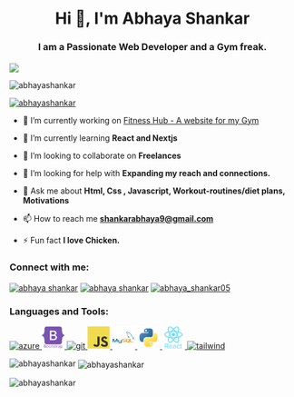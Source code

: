 
<h1 align="center">Hi 👋, I'm Abhaya Shankar</h1>
<h3 align="center">I am a Passionate Web Developer and a Gym freak.</h3>
<img width="400" align="center" src="[https://outlane.co/now/new-shot-programmer-animation](https://dribbble.com/shots/3848914-Programmer-Thomas)/">

<p align="left"> <img src="https://komarev.com/ghpvc/?username=abhayashankar&label=Profile%20views&color=0e75b6&style=flat" alt="abhayashankar" /> </p>

<p align="left"> <a href="https://github.com/ryo-ma/github-profile-trophy"><img src="https://github-profile-trophy.vercel.app/?username=abhayashankar" alt="abhayashankar" /></a> </p>

- 🔭 I’m currently working on [Fitness Hub - A website for my Gym](https://github.com/AbhayaShankar/Fitness-Hub)

- 🌱 I’m currently learning **React and Nextjs**

- 👯 I’m looking to collaborate on **Freelances**

- 🤝 I’m looking for help with **Expanding my reach and connections.**

- 💬 Ask me about **Html, Css , Javascript, Workout-routines/diet plans, Motivations**

- 📫 How to reach me **shankarabhaya9@gmail.com**

- ⚡ Fun fact **I love Chicken.**

<h3 align="left">Connect with me:</h3>
<p align="left">
<a href="https://linkedin.com/in/abhaya shankar" target="blank"><img align="center" src="https://raw.githubusercontent.com/rahuldkjain/github-profile-readme-generator/master/src/images/icons/Social/linked-in-alt.svg" alt="abhaya shankar" height="30" width="40" /></a>
<a href="https://fb.com/abhaya shankar" target="blank"><img align="center" src="https://raw.githubusercontent.com/rahuldkjain/github-profile-readme-generator/master/src/images/icons/Social/facebook.svg" alt="abhaya shankar" height="30" width="40" /></a>
<a href="https://instagram.com/abhaya_shankar05" target="blank"><img align="center" src="https://raw.githubusercontent.com/rahuldkjain/github-profile-readme-generator/master/src/images/icons/Social/instagram.svg" alt="abhaya_shankar05" height="30" width="40" /></a>
</p>

<h3 align="left">Languages and Tools:</h3>
<p align="left"> <a href="https://azure.microsoft.com/en-in/" target="_blank" rel="noreferrer"> <img src="https://www.vectorlogo.zone/logos/microsoft_azure/microsoft_azure-icon.svg" alt="azure" width="40" height="40"/> </a> <a href="https://getbootstrap.com" target="_blank" rel="noreferrer"> <img src="https://raw.githubusercontent.com/devicons/devicon/master/icons/bootstrap/bootstrap-plain-wordmark.svg" alt="bootstrap" width="40" height="40"/> </a> <a href="https://git-scm.com/" target="_blank" rel="noreferrer"> <img src="https://www.vectorlogo.zone/logos/git-scm/git-scm-icon.svg" alt="git" width="40" height="40"/> </a> <a href="https://developer.mozilla.org/en-US/docs/Web/JavaScript" target="_blank" rel="noreferrer"> <img src="https://raw.githubusercontent.com/devicons/devicon/master/icons/javascript/javascript-original.svg" alt="javascript" width="40" height="40"/> </a> <a href="https://www.mysql.com/" target="_blank" rel="noreferrer"> <img src="https://raw.githubusercontent.com/devicons/devicon/master/icons/mysql/mysql-original-wordmark.svg" alt="mysql" width="40" height="40"/> </a> <a href="https://www.python.org" target="_blank" rel="noreferrer"> <img src="https://raw.githubusercontent.com/devicons/devicon/master/icons/python/python-original.svg" alt="python" width="40" height="40"/> </a> <a href="https://reactjs.org/" target="_blank" rel="noreferrer"> <img src="https://raw.githubusercontent.com/devicons/devicon/master/icons/react/react-original-wordmark.svg" alt="react" width="40" height="40"/> </a> <a href="https://tailwindcss.com/" target="_blank" rel="noreferrer"> <img src="https://www.vectorlogo.zone/logos/tailwindcss/tailwindcss-icon.svg" alt="tailwind" width="40" height="40"/> </a> </p>

<p><img align="left" src="https://github-readme-stats.vercel.app/api/top-langs?username=abhayashankar&show_icons=true&locale=en&layout=compact" alt="abhayashankar" /></p>

<p>&nbsp;<img align="center" src="https://github-readme-stats.vercel.app/api?username=abhayashankar&show_icons=true&locale=en" alt="abhayashankar" /></p>

<p><img align="center" src="https://github-readme-streak-stats.herokuapp.com/?user=abhayashankar&" alt="abhayashankar" /></p>
